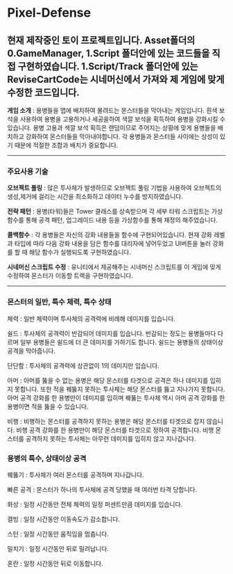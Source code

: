 # Pixel-Defense

**현재 제작중인 토이 프로젝트입니다.
Asset폴더의 0.GameManager, 1.Script 폴더안에 있는 코드들을 직접 구현하였습니다. 1.Script/Track 폴더안에 있는 ReviseCartCode는 시네머신에서 가져와 제 게임에 맞게 수정한 코드입니다.**
---
**게임 소개** : 용병들을 맵에 배치하여 몰려드는 몬스터들을 막아내는 게임입니다. 흰색 보석을 사용하여 용병을 고용하거나 세공을하여 색깔 보석을 획득하여 용병을 강화시킬 수 있습니다.
용병 고용과 색깔 보석 획득은 랜덤이므로 주어지는 상황에 맞게 용병들을 배치하고 강화하여 몬스터들을 막아내야합니다. 각 용병들과 몬스터들 사이에는 상성이 있기 때문에 적절한 조합과
배치가 중요합니다.

---
### 주요사용 기술
**오브젝트 풀링** : 많은 투사체가 발생하므로 오브젝트 풀링 기법을 사용하여 오브젝트의 생성,제거에 걸리는 시간을 최소화하고 데이터 누수를 방지하였습니다.

**전략 패턴** : 용병(타워)들은 Tower 클래스를 상속받으며 각 세부 타워 스크립트는 가상함수를 통해 공격 패턴, 업그레이드 내용 등을 가상함수를 통해 재정의 해주었습니다. 

**콜백함수** : 각 용병들은 자신의 강화 내용들을 함수에 구현되어있습니다. 현재 강화 레벨과 타입에 따라 다음 강화 내용을 담은 함수를 대리자에 넣어두었고 UI버튼을 눌러 강화를 할 때 
           해당 함수가 실행되도록 구현하였습니다.

**시네머신 스크립트 수정** : 유니티에서 제공해주는 시네머신 스크립트를 이 게임에 맞게 수정하여 몬스터가 이동할 트랙을 구현하였습니다.

---

### 몬스터의 일반, 특수 체력, 특수 상태
체력 : 일반 체력이며 투사체의 공격력에 비례해 데미지를 입습니다.

쉴드 : 투사체의 공격력이 반감되어 데미지를 입습니다. 반감되는 정도는 용병들마다 다르며 일부 용병들은 쉴드에 더 큰 데미지를 가하기도 합니다.
쉴드는 용병들의 상태이상 공격을 막아줍니다.

단단함 : 투사체의 공격력에 상관없이 1의 데미지만 입습니다.

아머 : 아머를 뚫을 수 없는 용병은 해당 몬스터를 타겟으로 공격은 하나 데미지를 입히지 못합니다. 또한 적을 꿰뚫지 못하는 투사체는 해당 몬스터를 뚫고 지나가지 못합니다.
아머 공격 강화를 한 용병만이 데미지를 입히며 꿰뚫는 투사체 역시 아머 공격 강화를 한 용병이면 적을 뚫을 수 있습니다.


비행 : 비행하는 몬스터를 공격하지 못하는 용병은 해당 몬스터를 타겟으로 잡지 않습니다. 비행 공격 강화를 한 용병만이 해당 몬스터를 타겟으로 정하여 공격합니다.
비행 몬스터를 공격하지 못하는 투사체는 아무런 데미지를 입히지 않고 지나갑니다.

### 용병의 특수, 상태이상 공격
꿰뚫기 : 투사체가 여러 몬스터를 공격하며 지나갑니다.

빠른 공격 : 몬스터가 하나의 투사체에 공격 당했을 때 여러번 타격 당합니다.

화상 : 일정 시간동안 전체 체력의 일정 퍼센트만큼 데미지를 입습니다.

결빙 : 일정 시간동안 이동속도가 감소합니다.

스턴 : 일정 시간동안 움직임을 멈춥니다.

밀치기 : 일정 시간동안 뒤로 밀려납니다.

혼란 : 일정 시간동안 뒤로 이동합니다.












